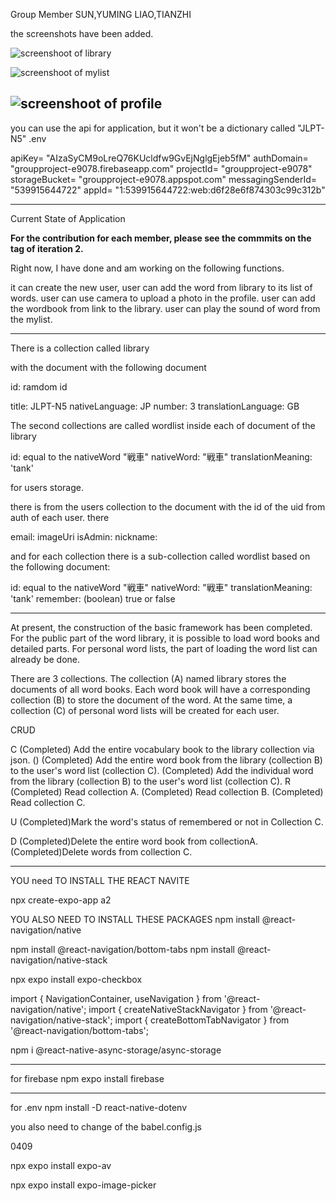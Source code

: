 Group Member
SUN,YUMING
LIAO,TIANZHI

the screenshots have been added.

![screenshoot of library](/screenshotFolder/library.PNG)

![screenshoot of mylist](/screenshotFolder/mylist.PNG)

![screenshoot of profile](/screenshotFolder/profile.PNG)
---

you can use the api for application, but it won't be a dictionary called
"JLPT-N5"
.env

  apiKey= "AIzaSyCM9oLreQ76KUcldfw9GvEjNglgEjeb5fM" 
  authDomain= "groupproject-e9078.firebaseapp.com" 
  projectId= "groupproject-e9078" 
  storageBucket= "groupproject-e9078.appspot.com" 
  messagingSenderId= "539915644722" 
  appId= "1:539915644722:web:d6f28e6f874303c99c312b"


---

Current State of Application 

**For the contribution for each member, please see the commmits on the tag of iteration 2.**

Right now, I have done and am working on the following functions.

it can create the new user, 
user can add the word from library to its list of words.
user can use camera to upload a photo in the profile.
user can add the wordbook from link to the library.
user can play the sound of word from the mylist.


-------


There is a collection called 
library 

with the document with the following document

id: ramdom id

title: JLPT-N5
nativeLanguage: JP
number: 3
translationLanguage: GB

The second collections are called wordlist inside each of document of the library

id: equal to the nativeWord "戦車"
nativeWord: "戦車"
translationMeaning: 'tank'



for users storage.

there is from the users collection to the document with the id of the uid from auth of each user.
there 

email:
imageUri
isAdmin:
nickname:

and for each collection there is a sub-collection called wordlist based on the following document:

id: equal to the nativeWord "戦車"
nativeWord: "戦車"
translationMeaning: 'tank'
remember: (boolean) true or false

----

At present, the construction of the basic framework has been completed. 
For the public part of the word library, it is possible to load word books and detailed parts. 
For personal word lists, the part of loading the word list can already be done.

There are 3 collections.
The collection (A) named library stores the documents of all word books.
Each word book will have a corresponding collection (B) to store the document of the word.
At the same time, a collection (C) of personal word lists will be created for each user.

CRUD

C
(Completed) Add the entire vocabulary book to the library collection via json.
 ()
(Completed) Add the entire word book from the library (collection B) 
to the user's word list (collection C). 
(Completed) Add the individual word from the library (collection B) 
to the user's word list (collection C). 
R
(Completed) Read collection A.
(Completed) Read collection B.
(Completed) Read collection C.

U
(Completed)Mark the word's status of remembered or not in Collection C. 

D
(Completed)Delete the entire word book from collectionA. 
(Completed)Delete words from collection C.





----
YOU need TO INSTALL THE REACT NAVITE

npx create-expo-app a2

YOU ALSO NEED TO INSTALL THESE PACKAGES
npm install @react-navigation/native 

npm install @react-navigation/bottom-tabs 
npm install @react-navigation/native-stack 

npx expo install expo-checkbox

import { NavigationContainer, useNavigation } from '@react-navigation/native'; import { createNativeStackNavigator } from '@react-navigation/native-stack'; import { createBottomTabNavigator } from '@react-navigation/bottom-tabs';


npm i @react-native-async-storage/async-storage


---
for firebase
npm expo install firebase


---
for .env
npm install -D react-native-dotenv

you also need to change of the babel.config.js




0409

npx expo install expo-av

npx expo install expo-image-picker